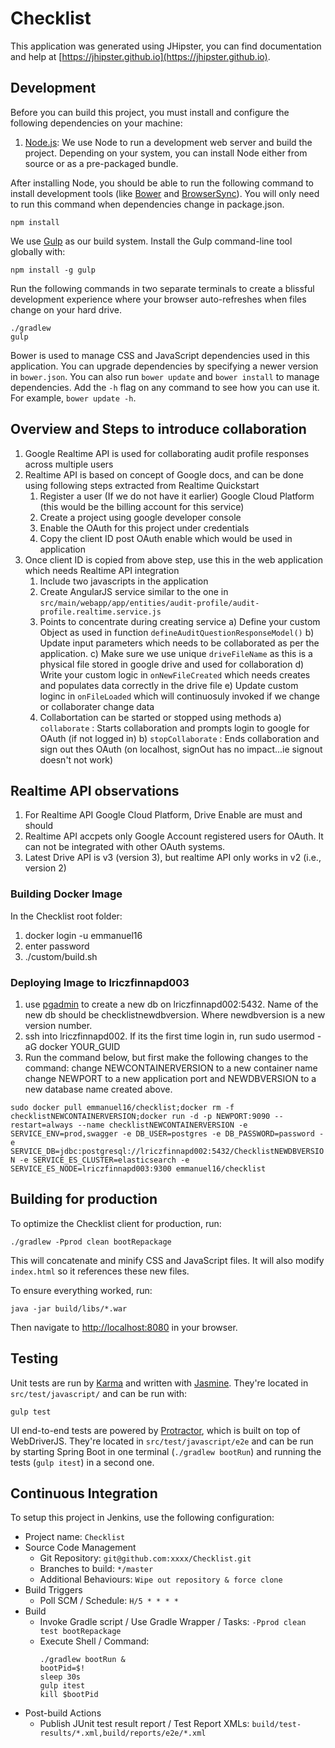 # Checklist

This application was generated using JHipster, you can find documentation and help at [https://jhipster.github.io](https://jhipster.github.io).

## Development

Before you can build this project, you must install and configure the following dependencies on your machine:

1. [Node.js][]: We use Node to run a development web server and build the project.
   Depending on your system, you can install Node either from source or as a pre-packaged bundle.

After installing Node, you should be able to run the following command to install development tools (like
[Bower][] and [BrowserSync][]). You will only need to run this command when dependencies change in package.json.

    npm install

We use [Gulp][] as our build system. Install the Gulp command-line tool globally with:

    npm install -g gulp

Run the following commands in two separate terminals to create a blissful development experience where your browser
auto-refreshes when files change on your hard drive.

    ./gradlew
    gulp

Bower is used to manage CSS and JavaScript dependencies used in this application. You can upgrade dependencies by
specifying a newer version in `bower.json`. You can also run `bower update` and `bower install` to manage dependencies.
Add the `-h` flag on any command to see how you can use it. For example, `bower update -h`.

## Overview and Steps to introduce collaboration
1. Google Realtime API is used for collaborating audit profile responses across multiple users
2. Realtime API is based on concept of Google docs, and can be done using following steps extracted from Realtime Quickstart
    1. Register a user (If we do not have it earlier) Google Cloud Platform  (this would be the billing account for this service)
    2. Create a project using google developer console
    3. Enable the OAuth for this project under credentials
    4. Copy the client ID post OAuth enable which would be used in application
3. Once client ID is copied from above step, use this in the web application which needs Realtime API integration
    1. Include two javascripts in the application
        <script src="https://apis.google.com/js/api.js"></script>
        <script src="https://www.gstatic.com/realtime/realtime-client-utils.js"></script>
    2. Create AngularJS service similar to the one in `src/main/webapp/app/entities/audit-profile/audit-profile.realtime.service.js`
    3. Points to concentrate during creating service
         a) Define your custom Object as used in function `defineAuditQuestionResponseModel()`
         b) Update input parameters which needs to be collaborated as per the application.
         c) Make sure we use unique `driveFileName` as this is a physical file stored in google drive and used for collaboration
         d) Write your custom logic in `onNewFileCreated` which needs creates and populates data correctly in the drive file
         e) Update custom loginc in `onFileLoaded` which will continuosuly invoked if we change or collaborater change data
    4. Collabortation can be started or stopped using methods 
         a) `collaborate` : Starts collaboration and prompts login to google for OAuth (if not logged in)
         b) `stopCollaborate` : Ends collaboration and sign out thes OAuth (on localhost, signOut has no impact...ie signout doesn't not work)


## Realtime API observations
1. For Realtime API Google Cloud Platform, Drive Enable are must and should
2. Realtime API accpets only Google Account registered users for OAuth. It can not be integrated with other OAuth systems.
3. Latest Drive API is v3 (version 3), but realtime API only works in v2 (i.e., version 2)

[Overview and Steps to introduce collaboration]:https://developers.google.com/google-apps/realtime/overview
[Realtime Quickstart]:https://developers.google.com/google-apps/realtime/realtime-quickstart


### Building Docker Image

In the Checklist root folder:

1. docker login -u emmanuel16
2. enter password
3. ./custom/build.sh 
 
### Deploying Image to lriczfinnapd003

1. use [pgadmin](https://www.pgadmin.org/download/) to create a new db on lriczfinnapd002:5432.  Name of the new db should be checklistnewdbversion.  Where newdbversion is a new version number.
2. ssh into lriczfinnapd002.  If its the first time login in, run sudo usermod -aG docker YOUR_GUID
3. Run the command below, but first make the following changes to the command: change NEWCONTAINERVERSION to a new container name change NEWPORT to a new application port and NEWDBVERSION to a new database name created above.

`sudo docker pull emmanuel16/checklist;docker rm -f checklistNEWCONTAINERVERSION;docker run -d -p NEWPORT:9090 --restart=always --name checklistNEWCONTAINERVERSION -e SERVICE_ENV=prod,swagger -e DB_USER=postgres -e DB_PASSWORD=password -e SERVICE_DB=jdbc:postgresql://lriczfinnapd002:5432/ChecklistNEWDBVERSION -e SERVICE_ES_CLUSTER=elasticsearch -e SERVICE_ES_NODE=lriczfinnapd003:9300 emmanuel16/checklist`


## Building for production

To optimize the Checklist client for production, run:

    ./gradlew -Pprod clean bootRepackage

This will concatenate and minify CSS and JavaScript files. It will also modify `index.html` so it references
these new files.

To ensure everything worked, run:

    java -jar build/libs/*.war

Then navigate to [http://localhost:8080](http://localhost:8080) in your browser.

## Testing

Unit tests are run by [Karma][] and written with [Jasmine][]. They're located in `src/test/javascript/` and can be run with:

    gulp test

UI end-to-end tests are powered by [Protractor][], which is built on top of WebDriverJS. They're located in `src/test/javascript/e2e`
and can be run by starting Spring Boot in one terminal (`./gradlew bootRun`) and running the tests (`gulp itest`) in a second one.

## Continuous Integration

To setup this project in Jenkins, use the following configuration:

* Project name: `Checklist`
* Source Code Management
    * Git Repository: `git@github.com:xxxx/Checklist.git`
    * Branches to build: `*/master`
    * Additional Behaviours: `Wipe out repository & force clone`
* Build Triggers
    * Poll SCM / Schedule: `H/5 * * * *`
* Build
    * Invoke Gradle script / Use Gradle Wrapper / Tasks: `-Pprod clean test bootRepackage`
    * Execute Shell / Command:
        ````
        ./gradlew bootRun &
        bootPid=$!
        sleep 30s
        gulp itest
        kill $bootPid
        ````
* Post-build Actions
    * Publish JUnit test result report / Test Report XMLs: `build/test-results/*.xml,build/reports/e2e/*.xml`

[JHipster]: https://jhipster.github.io/
[Node.js]: https://nodejs.org/
[Bower]: http://bower.io/
[Gulp]: http://gulpjs.com/
[BrowserSync]: http://www.browsersync.io/
[Karma]: http://karma-runner.github.io/
[Jasmine]: http://jasmine.github.io/2.0/introduction.html
[Protractor]: https://angular.github.io/protractor/
